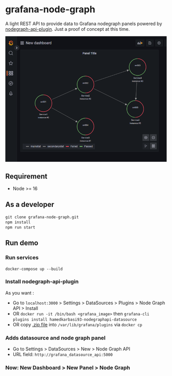 # grafana-node-graph

A light REST API to provide data to Grafana nodegraph panels powered by [nodegraph-api-plugin](https://github.com/hoptical/nodegraph-api-plugin).
Just a proof of concept at this time.

![img](./doc/graph-example.png)

## Requirement
* Node >= 16

## As a developer

```
git clone grafana-node-graph.git
npm install
npm run start
```

## Run demo

### Run services
```
docker-compose up --build
```

### Install nodegraph-api-plugin
As you want :
* Go to `localhost:3000` > Settings > DataSources > Plugins > Node Graph API > Install
* OR `docker run -it /bin/bash <grafana_image>` then `grafana-cli plugins install hamedkarbasi93-nodegraphapi-datasource`
* OR copy [.zip file](https://github.com/hoptical/nodegraph-api-plugin/releases/latest) into `/var/lib/grafana/plugins` via `docker cp`

### Adds datasource and node graph panel
* Go to Settings > DataSources > New > Node Graph API
* URL field: `http://grafana_datasource_api:5000`

### Now: New Dashboard > New Panel > Node Graph